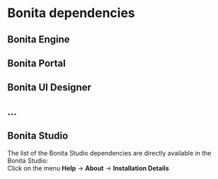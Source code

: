 # Bonita dependencies

## Bonita Engine

## Bonita Portal

## Bonita UI Designer

## ...

## Bonita Studio
The list of the Bonita Studio dependencies are directly available in the Bonita Studio:  
Click on the menu **Help** -> **About** -> **Installation Details**
